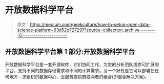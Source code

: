 # 开放数据科学平台

> 原文：<https://medium.com/geekculture/how-to-setup-open-data-science-platform-93d52b727297?source=collection_archive---------6----------------------->

## 开放数据科学平台第 1 部分:开放数据科学平台

开放数据科学平台是一套开源软件，它们协同工作，为您的分析团队提供可扩展的平台，支持不同的数据存储需求和不同的计算需求。另一个好处是它可以部署在任何地方—您组织的数据中心、云服务提供商或两者的组合(即混合解决方案)。